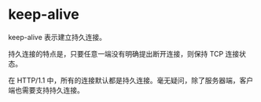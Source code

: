 # keep-alive

keep-alive 表示建立持久连接。

持久连接的特点是，只要任意一端没有明确提出断开连接，则保持 TCP 连接状态。

在 HTTP/1.1 中，所有的连接默认都是持久连接。毫无疑问，除了服务器端，客户端也需要支持持久连接。